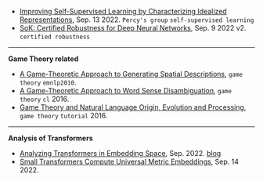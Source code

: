 
- [Improving Self-Supervised Learning by Characterizing Idealized Representations](https://arxiv.org/abs/2209.06235), Sep. 13 2022. `Percy's group` `self-supervised learning`
- [SoK: Certified Robustness for Deep Neural Networks](https://arxiv.org/abs/2009.04131), Sep. 9 2022 v2. `certified robustness`

---

**Game Theory related**

- [A Game-Theoretic Approach to Generating Spatial Descriptions](https://cs.stanford.edu/~pliang/papers/pragmatics-emnlp2010.pdf), `game theory` `emnlp2010`.
- [A Game-Theoretic Approach to Word Sense Disambiguation](https://watermark.silverchair.com/coli_a_00274.pdf?token=AQECAHi208BE49Ooan9kkhW_Ercy7Dm3ZL_9Cf3qfKAc485ysgAAAsIwggK-BgkqhkiG9w0BBwagggKvMIICqwIBADCCAqQGCSqGSIb3DQEHATAeBglghkgBZQMEAS4wEQQM98y8H0TiFhfD6pnNAgEQgIICdUARgFmF4EtO5DgXe2vrPAnuWaoFsZ0zK1yD19Xl6LzXHidc6kA4r6jYhCx80ZmXM1mwQc4evGswtDRbMUKhT1zUyAiPYUb0DY-n8OHXihK3A8rTgpWeFgearsKpNK5xalJDdfiCCafWQF9EFNWLNXPaCI-lEMXgkmAJx4mCKchweG_Yclpigqaz8rVTvk8L3NnnC59FmtdpZF8PFzLPN0qBzaNl34KATdqfneFQ6ZPS1AY23mNXRGfydWhZzvgymeUJs4A4HSaU_tX7G6WIPKF1WDCKC10vEHUbGlsNWIhL5PQCs4Q8J2Asp0o9yKawR0ogV72juk3o-MWjNuNa1rTkZSEfhkioQWEzkIhz9oghTUXtnReWG3U5JAShzvL-HnnYHSp-Wte4OfZ56CZ0EzP1-djHiY03AE5WOQvq_wt8_UUoIh9v8DjU-7uWNFyB31ksBVBuKq0wNPwHVcvCpq03YjosYf7ML_Q9bw3WENrLvTsp3OrP_G9-hmOiSTILlwXHEKOx-InroG2hjR7ZkDCv2HCHCHs_EQ7ptq9EfswZEnJNvM9_5DD154lcuyZiTAhlpTC2EWR_Okqv6Kq4iXW-l7XSy1RdkFZ4-T-uJ6VwYr1JqEGZg6c7OMbkxrpntauMgTmPCJMVIxfmm0vdbJuqSR8JsE5Pqez9XozTNQqShQSQzwqGuY1EEmQrIslOI69cTNlmX3pG6L2v1D-yAoLxKbxnE0LBGGa3HQU4Xv8WoUonoYPxQdkoPoD-LGCJkVPz9doT9sops10eG-n-6cYz551x9oQyYdCXprUXiTGmu7EQ3ntfacZoVSSaA2m78S4DDyxe), `game theory` `cl` 2016.
- [Game Theory and Natural Language Origin, Evolution and Processing](https://www.dsi.unive.it/~tripodi/wp-content/uploads/2016/08/Tutorial-ACL-2016-part-1-reduced.pdf), `game theory` `tutorial` 2016.

---

**Analysis of Transformers**

- [Analyzing Transformers in Embedding Space](https://arxiv.org/pdf/2209.02535.pdf), Sep. 2022. [blog](https://guydar.medium.com/analyzing-transformers-in-embedding-space-explained-ef72130a6844)
- [Small Transformers Compute Universal Metric Embeddings](https://arxiv.org/pdf/2209.06788.pdf), Sep. 14 2022.
